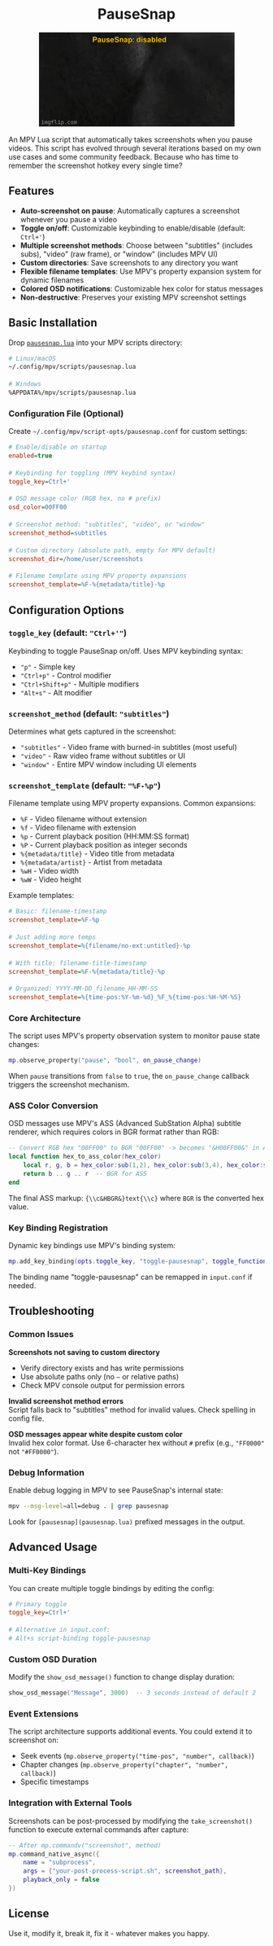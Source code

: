<div align="center">

# PauseSnap
![PauseSnap](perview/pausesnap_perview.gif)

</div>

An MPV Lua script that automatically takes screenshots when you pause videos. This script has evolved through several iterations based on my own use cases and some community feedback. Because who has time to remember the screenshot hotkey every single time?

## Features

- **Auto-screenshot on pause**: Automatically captures a screenshot whenever you pause a video
- **Toggle on/off**: Customizable keybinding to enable/disable (default: `Ctrl+'`)  
- **Multiple screenshot methods**: Choose between "subtitles" (includes subs), "video" (raw frame), or "window" (includes MPV UI)
- **Custom directories**: Save screenshots to any directory you want
- **Flexible filename templates**: Use MPV's property expansion system for dynamic filenames
- **Colored OSD notifications**: Customizable hex color for status messages
- **Non-destructive**: Preserves your existing MPV screenshot settings


## Basic Installation

Drop [`pausesnap.lua`](pausesnap.lua) into your MPV scripts directory:

```bash
# Linux/macOS
~/.config/mpv/scripts/pausesnap.lua

# Windows
%APPDATA%/mpv/scripts/pausesnap.lua
```

### Configuration File (Optional)

Create `~/.config/mpv/script-opts/pausesnap.conf` for custom settings:

```ini
# Enable/disable on startup
enabled=true

# Keybinding for toggling (MPV keybind syntax)
toggle_key=Ctrl+'

# OSD message color (RGB hex, no # prefix)
osd_color=00FF00

# Screenshot method: "subtitles", "video", or "window"  
screenshot_method=subtitles

# Custom directory (absolute path, empty for MPV default)
screenshot_dir=/home/user/screenshots

# Filename template using MPV property expansions
screenshot_template=%F-%{metadata/title}-%p
```

## Configuration Options

### `toggle_key` (default: `"Ctrl+'"`)
Keybinding to toggle PauseSnap on/off. Uses MPV keybinding syntax:
- `"p"` - Simple key
- `"Ctrl+p"` - Control modifier
- `"Ctrl+Shift+p"` - Multiple modifiers  
- `"Alt+s"` - Alt modifier

### `screenshot_method` (default: `"subtitles"`)
Determines what gets captured in the screenshot:
- `"subtitles"` - Video frame with burned-in subtitles (most useful)
- `"video"` - Raw video frame without subtitles or UI
- `"window"` - Entire MPV window including UI elements


### `screenshot_template` (default: `"%F-%p"`)
Filename template using MPV property expansions. Common expansions:
- `%F` - Video filename without extension
- `%f` - Video filename with extension
- `%p` - Current playback position (HH:MM:SS format)
- `%P` - Current playback position as integer seconds
- `%{metadata/title}` - Video title from metadata
- `%{metadata/artist}` - Artist from metadata
- `%wH` - Video width
- `%wW` - Video height

Example templates:
```ini
# Basic: filename-timestamp
screenshot_template=%F-%p

# Just adding more temps
screenshot_template=%{filename/no-ext:untitled}-%p

# With title: filename-title-timestamp  
screenshot_template=%F-%{metadata/title}-%p

# Organized: YYYY-MM-DD_filename_HH-MM-SS
screenshot_template=%{time-pos:%Y-%m-%d}_%F_%{time-pos:%H-%M-%S}
```

### Core Architecture

The script uses MPV's property observation system to monitor pause state changes:

```lua
mp.observe_property("pause", "bool", on_pause_change)
```

When `pause` transitions from `false` to `true`, the `on_pause_change` callback triggers the screenshot mechanism.

### ASS Color Conversion

OSD messages use MPV's ASS (Advanced SubStation Alpha) subtitle renderer, which requires colors in BGR format rather than RGB:

```lua
-- Convert RGB hex "00FF00" to BGR "00FF00" -> becomes "&H00FF00&" in ASS
local function hex_to_ass_color(hex_color)
    local r, g, b = hex_color:sub(1,2), hex_color:sub(3,4), hex_color:sub(5,6)
    return b .. g .. r  -- BGR for ASS
end
```

The final ASS markup: `{\\c&HBGR&}text{\\c}` where `BGR` is the converted hex value.

### Key Binding Registration

Dynamic key bindings use MPV's binding system:

```lua
mp.add_key_binding(opts.toggle_key, "toggle-pausesnap", toggle_function)
```

The binding name "toggle-pausesnap" can be remapped in `input.conf` if needed.


## Troubleshooting

### Common Issues
**Screenshots not saving to custom directory**  
- Verify directory exists and has write permissions
- Use absolute paths only (no `~` or relative paths)
- Check MPV console output for permission errors

**Invalid screenshot method errors**  
Script falls back to "subtitles" method for invalid values. Check spelling in config file.

**OSD messages appear white despite custom color**  
Invalid hex color format. Use 6-character hex without `#` prefix (e.g., `"FF0000"` not `"#FF0000"`).

### Debug Information

Enable debug logging in MPV to see PauseSnap's internal state:

```bash
mpv --msg-level=all=debug . | grep pausesnap
```

Look for `[pausesnap](pausesnap.lua)` prefixed messages in the output.
## Advanced Usage
### Multi-Key Bindings

You can create multiple toggle bindings by editing the config:

```ini
# Primary toggle
toggle_key=Ctrl+'

# Alternative in input.conf:
# Alt+s script-binding toggle-pausesnap
```

### Custom OSD Duration

Modify the `show_osd_message()` function to change display duration:

```lua
show_osd_message("Message", 3000)  -- 3 seconds instead of default 2
```

### Event Extensions

The script architecture supports additional events. You could extend it to screenshot on:
- Seek events (`mp.observe_property("time-pos", "number", callback)`)
- Chapter changes (`mp.observe_property("chapter", "number", callback)`)  
- Specific timestamps

### Integration with External Tools

Screenshots can be post-processed by modifying the `take_screenshot()` function to execute external commands after capture:

```lua
-- After mp.commandv("screenshot", method)
mp.command_native_async({
    name = "subprocess",
    args = {"your-post-process-script.sh", screenshot_path},
    playback_only = false
})
```

## License
Use it, modify it, break it, fix it - whatever makes you happy.


